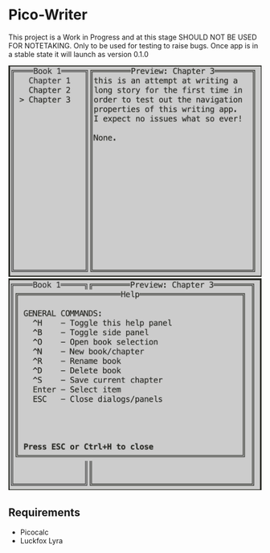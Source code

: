 # Pico-Writer
This project is a Work in Progress and at this stage SHOULD NOT BE USED FOR NOTETAKING. Only to be used for testing to raise bugs.
Once app is in a stable state it will launch as version 0.1.0

![Screenshot](screenshot.png)
![Help](help.png)

## Requirements
- Picocalc
- Luckfox Lyra
